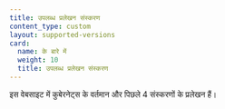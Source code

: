 ```yaml
---
title: उपलब्ध प्रलेखन संस्करण
content_type: custom
layout: supported-versions
card:
  name: के बारे में
  weight: 10
  title: उपलब्ध प्रलेखन संस्करण
---
```


इस वेबसाइट में कुबेरनेट्स के वर्तमान और पिछले 4 संस्करणों के प्रलेखन हैं।
